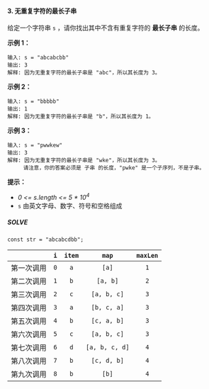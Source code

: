 #### 3. 无重复字符的最长子串
给定一个字符串 `s` ，请你找出其中不含有重复字符的 **最长子串** 的长度。
 
**示例 1：**
```
输入: s = "abcabcbb"
输出: 3 
解释: 因为无重复字符的最长子串是 "abc"，所以其长度为 3。
```

**示例 2：**
```
输入: s = "bbbbb"
输出: 1
解释: 因为无重复字符的最长子串是 "b"，所以其长度为 1。
```

**示例 3：**
```
输入: s = "pwwkew"
输出: 3
解释: 因为无重复字符的最长子串是 "wke"，所以其长度为 3。
     请注意，你的答案必须是 子串 的长度，"pwke" 是一个子序列，不是子串。
```
****提示：****
* *0 <= s.length <= 5 * $10^4$*
* `s` 由英文字母、数字、符号和空格组成  

##### SOLVE
```
const str = "abcabcdbb";
```
|    | `i` | `item`  |  `map` | `maxLen` |
|:--------:|:---------:|:---------:|:--------:|:--------:|
|   第一次调用   |  `0`  |   `a`   |   `[a]`         |  `1` |
|   第二次调用   |  `1`  |   `b`   |   `[a, b]`      |  `2` |
|   第三次调用   |  `2`  |   `c`   |   `[a, b, c]`   |  `3` |
|   第四次调用   |  `3`  |   `a`   |   `[b, c, a]`   |  `3` |
|   第五次调用   |  `4`  |   `b`   |   `[c, a, b]`   |  `3` |
|   第六次调用   |  `5`  |   `c`   |   `[a, b, c]`   |  `3` |
|   第七次调用   |  `6`  |   `d`   |   `[a, b, c, d]`|  `4` |
|   第八次调用   |  `7`  |   `b`   |   `[c, d, b]`   |  `4` |
|   第九次调用   |  `8`  |   `b`   |   `[b]`         |  `4` |

